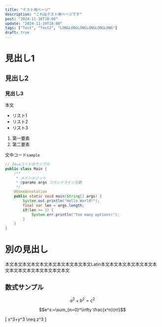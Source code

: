 ```yaml
---
title: "テスト用ページ"
description: "これはテスト用ページです"
post: "2024-11-16T18:00"
update: "2024-11-19T16:00"
tags: ["Test", "Test2", "LONGLONGLONGLONGLONGLONG"]
draft: true
---
```


# 見出し1

## 見出し2

### 見出し3

本文

- リスト1
- リスト2
- リスト3

1. 第一要素
2. 第二要素

文中コード`sample`

```java
// Javaコードのサンプル
public class Main {
    /**
     * メインメゾット
     * @params args コマンドライン引数
     */
    @SomeAnnotation
    public static void main(String[] args) {
        System.out.println("Hello World!");
        final var len = args.length;
        if(len >= 3) {
            System.err.println("Too many options!");
        }
    }
}
```

# 別の見出し

本文本文本文本文本文本文本文本文本文本文Latin本文本文本文本文本文本文本文本文本文本文本文本文本文本文

## 数式サンプル

$$a^2+b^2=c^2$$

$$e^x:=\sum_{n=0}^\infty \frac{x^n}{n!}$$

\[ x^3+y^3 \neq z^3 \]
